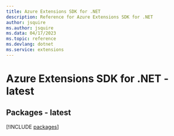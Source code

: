 ```yaml
---
title: Azure Extensions SDK for .NET
description: Reference for Azure Extensions SDK for .NET
author: jsquire
ms.author: jsquire
ms.data: 04/17/2023
ms.topic: reference
ms.devlang: dotnet
ms.service: extensions
---
```

# Azure Extensions SDK for .NET - latest
## Packages - latest
[!INCLUDE [packages](extensions-index.md)]